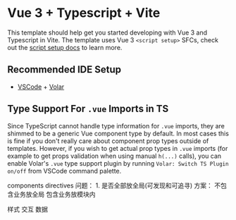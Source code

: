 # Vue 3 + Typescript + Vite

This template should help get you started developing with Vue 3 and Typescript in Vite. The template uses Vue 3 `<script setup>` SFCs, check out the [script setup docs](https://v3.vuejs.org/api/sfc-script-setup.html#sfc-script-setup) to learn more.

## Recommended IDE Setup

- [VSCode](https://code.visualstudio.com/) + [Volar](https://marketplace.visualstudio.com/items?itemName=johnsoncodehk.volar)

## Type Support For `.vue` Imports in TS

Since TypeScript cannot handle type information for `.vue` imports, they are shimmed to be a generic Vue component type by default. In most cases this is fine if you don't really care about component prop types outside of templates. However, if you wish to get actual prop types in `.vue` imports (for example to get props validation when using manual `h(...)` calls), you can enable Volar's `.vue` type support plugin by running `Volar: Switch TS Plugin on/off` from VSCode command palette.






components
directives
    问题：
        1. 是否全部放全局(可发现和可追寻)
    方案：
        不包含业务放全局
        包含业务放模块内


样式
交互
数据


<!-- 请求库 -->

<!-- 如何组织请求 -->

<!-- style -->

<!-- vuex -->
<!-- request -->
<!-- api -->

<!-- router -->

<!-- 如何处理shared -->
<!-- 功能代码 -->


<!-- 如何在代码中体现业务 -->
